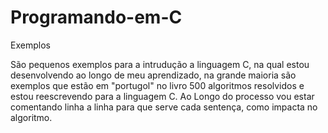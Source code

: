 # Programando-em-C
Exemplos

São pequenos exemplos para a intrudução a linguagem C, na qual estou desenvolvendo ao longo de meu aprendizado, 
na grande maioria são exemplos que estão em "portugol" no livro 500 algoritmos resolvidos e estou reescrevendo para a linguagem C.
Ao Longo do processo vou estar comentando linha a linha para que serve cada sentença, como  impacta no algoritmo.
